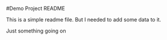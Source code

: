 #Demo Project README

This is a simple readme file.
But I needed to add some data to it.


Just something going on


